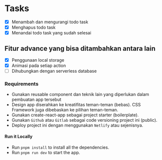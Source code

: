 # Tasks

- [x] Menambah dan mengurangi todo task
- [x] Menghapus todo task
- [x] Menandai todo task yang sudah selesai

## Fitur advance yang bisa ditambahkan antara lain

- [x] Penggunaan local storage
- [x] Animasi pada setiap action
- [ ] Dihubungkan dengan serverless database

### Requirements

- Gunakan reusable component dan teknik lain yang diperlukan dalam pembuatan app tersebut
- Design app diserahkan ke kreatifitas teman-teman (bebas). CSS Framework juga dibebaskan ke pilihan teman-teman.
- Gunakan create-react-app sebagai project starter (boilerplate).
- Gunakan `Github` atau `Gitlab` sebagai code versioning project ini (public).
- Deploy project ini dengan menggunakan `Netlify` atau sejenisnya.

#### Run it Locally

- Run `pnpm install` to install all the dependencies.
- Run `pnpm run dev` to start the app.
